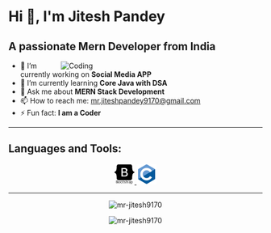 # Hi 👋, I'm Jitesh Pandey

## A passionate Mern Developer from India

<img align="right" alt="Coding" width="400" src="https://user-images.githubusercontent.com/74038190/212750147-854a394f-fee9-4080-9770-78a4b7ece53f.gif">

- 🔭 I’m currently working on **Social Media APP**
- 🌱 I’m currently learning **Core Java with DSA**
- 💬 Ask me about **MERN Stack Development**
- 📫 How to reach me: [mr.jiteshpandey9170@gmail.com](mailto:mr.jiteshpandey9170@gmail.com)
- ⚡ Fun fact: **I am a Coder**

---

## Languages and Tools:

<p align="center">
  <a href="https://getbootstrap.com" target="_blank" rel="noreferrer">
    <img src="https://raw.githubusercontent.com/devicons/devicon/master/icons/bootstrap/bootstrap-plain-wordmark.svg" alt="bootstrap" width="40" height="40"/>
  </a>
  <a href="https://www.cprogramming.com/" target="_blank" rel="noreferrer">
    <img src="https://raw.githubusercontent.com/devicons/devicon/master/icons/c/c-original.svg" alt="c" width="40" height="40"/>
  </a>
  <!-- Add other icons here -->
</p>

---

<p align="center">
  <img src="https://github-readme-stats.vercel.app/api/top-langs?username=mr-jitesh9170&show_icons=true&locale=en&layout=compact" alt="mr-jitesh9170" />
</p>

<p align="center">
  <img src="https://github-readme-streak-stats.herokuapp.com/?user=mr-jitesh9170&" alt="mr-jitesh9170" />
</p>
